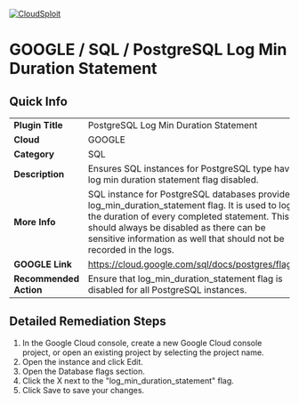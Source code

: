 [![CloudSploit](https://cloudsploit.com/img/logo-new-big-text-100.png "CloudSploit")](https://cloudsploit.com)

# GOOGLE / SQL / PostgreSQL Log Min Duration Statement

## Quick Info

| | |
|-|-|
| **Plugin Title** | PostgreSQL Log Min Duration Statement |
| **Cloud** | GOOGLE |
| **Category** | SQL |
| **Description** | Ensures SQL instances for PostgreSQL type have log min duration statement flag disabled. |
| **More Info** | SQL instance for PostgreSQL databases provides log_min_duration_statement flag. It is used to log the duration of every completed statement. This should always be disabled as there can be sensitive information as well that should not be recorded in the logs. |
| **GOOGLE Link** | https://cloud.google.com/sql/docs/postgres/flags |
| **Recommended Action** | Ensure that log_min_duration_statement flag is disabled for all PostgreSQL instances. |

## Detailed Remediation Steps
1. In the Google Cloud console, create a new Google Cloud console project, or open an existing project by selecting the project name.
2. Open the instance and click Edit.
3. Open the Database flags section.
4. Click the X next to the "log_min_duration_statement" flag.
5. Click Save to save your changes.